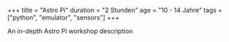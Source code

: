 +++
title = "Astro Pi"
duration = "2 Stunden"
age = "10 - 14 Jahre"
tags = ["python", "emulator", "sensors"]
+++

An in-depth Astro Pi workshop description

